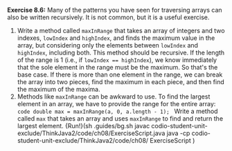 **Exercise 8.6:**
Many of the patterns you have seen for traversing arrays can also be written recursively. It is not common, but it is a useful exercise.



1. Write a method called `maxInRange` that takes an array of integers and two indexes, `lowIndex` and `highIndex`, and finds the maximum value in the array, but considering only the elements between `lowIndex` and `highIndex`, including both. This method should be recursive. If the length of the range is 1 (i.e., if `lowIndex == highIndex`), we know immediately that the sole element in the range must be the maximum. So that's the base case. If there is more than one element in the range, we can break the array into two pieces, find the maximum in each piece, and then find the maximum of the maxima.
1. Methods like `maxInRange` can be awkward to use. To find the largest element in an array, we have to provide the range for the entire array: ```code
double max = maxInRange(a, 0, a.length - 1);
``` Write a method called `max` that takes an array and uses `maxInRange` to find and return the largest element.
{Run!}(sh .guides/bg.sh javac codio-student-unit-exclude/ThinkJava2/code/ch08/ExerciseScript.java java -cp codio-student-unit-exclude/ThinkJava2/code/ch08/ ExerciseScript )
